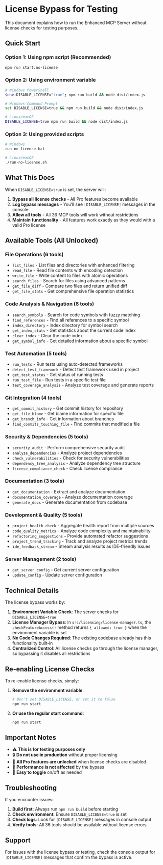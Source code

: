 # License Bypass for Testing

This document explains how to run the Enhanced MCP Server without license checks for testing purposes.

## Quick Start

### Option 1: Using npm script (Recommended)
```bash
npm run start:no-license
```

### Option 2: Using environment variable
```bash
# Windows PowerShell
$env:DISABLE_LICENSE="true"; npm run build && node dist/index.js

# Windows Command Prompt
set DISABLE_LICENSE=true && npm run build && node dist/index.js

# Linux/macOS
DISABLE_LICENSE=true npm run build && node dist/index.js
```

### Option 3: Using provided scripts
```bash
# Windows
run-no-license.bat

# Linux/macOS
./run-no-license.sh
```

## What This Does

When `DISABLE_LICENSE=true` is set, the server will:

1. **Bypass all license checks** - All Pro features become available
2. **Log bypass messages** - You'll see `[DISABLE_LICENSE]` messages in the console
3. **Allow all tools** - All 36 MCP tools will work without restrictions
4. **Maintain functionality** - All features work exactly as they would with a valid Pro license

## Available Tools (All Unlocked)

### File Operations (6 tools)
- `list_files` - List files and directories with enhanced filtering
- `read_file` - Read file contents with encoding detection
- `write_file` - Write content to files with atomic operations
- `search_files` - Search for files using advanced patterns
- `get_file_diff` - Compare two files and return unified diff
- `get_file_stats` - Get comprehensive file operation statistics

### Code Analysis & Navigation (6 tools)
- `search_symbols` - Search for code symbols with fuzzy matching
- `find_references` - Find all references to a specific symbol
- `index_directory` - Index directory for symbol search
- `get_index_stats` - Get statistics about the current code index
- `clear_index` - Clear the code index
- `get_symbol_info` - Get detailed information about a specific symbol

### Test Automation (5 tools)
- `run_tests` - Run tests using auto-detected frameworks
- `detect_test_framework` - Detect test framework used in project
- `get_test_status` - Get status of running tests
- `run_test_file` - Run tests in a specific test file
- `test_coverage_analysis` - Analyze test coverage and generate reports

### Git Integration (4 tools)
- `get_commit_history` - Get commit history for repository
- `get_file_blame` - Get blame information for specific file
- `get_branch_info` - Get information about branches
- `find_commits_touching_file` - Find commits that modified a file

### Security & Dependencies (5 tools)
- `security_audit` - Perform comprehensive security audit
- `analyze_dependencies` - Analyze project dependencies
- `check_vulnerabilities` - Check for security vulnerabilities
- `dependency_tree_analysis` - Analyze dependency tree structure
- `license_compliance_check` - Check license compliance

### Documentation (3 tools)
- `get_documentation` - Extract and analyze documentation
- `documentation_coverage` - Analyze documentation coverage
- `generate_docs` - Generate documentation from codebase

### Development & Quality (5 tools)
- `project_health_check` - Aggregate health report from multiple sources
- `code_quality_metrics` - Analyze code complexity and maintainability
- `refactoring_suggestions` - Provide automated refactor suggestions
- `project_trend_tracking` - Track and analyze project metrics trends
- `ide_feedback_stream` - Stream analysis results as IDE-friendly issues

### Server Management (2 tools)
- `get_server_config` - Get current server configuration
- `update_config` - Update server configuration

## Technical Details

The license bypass works by:

1. **Environment Variable Check**: The server checks for `DISABLE_LICENSE=true`
2. **License Manager Bypass**: In `src/licensing/license-manager.ts`, the `checkFeatureAccess()` method returns `{ allowed: true }` when the environment variable is set
3. **No Code Changes Required**: The existing codebase already has this functionality built-in
4. **Centralized Control**: All license checks go through the license manager, so bypassing it disables all restrictions

## Re-enabling License Checks

To re-enable license checks, simply:

1. **Remove the environment variable**:
   ```bash
   # Don't set DISABLE_LICENSE, or set it to false
   npm run start
   ```

2. **Or use the regular start command**:
   ```bash
   npm run start
   ```

## Important Notes

- ⚠️ **This is for testing purposes only**
- 🔒 **Do not use in production** without proper licensing
- 📝 **All Pro features are unlocked** when license checks are disabled
- 🚀 **Performance is not affected** by the bypass
- 🔄 **Easy to toggle** on/off as needed

## Troubleshooting

If you encounter issues:

1. **Build first**: Always run `npm run build` before starting
2. **Check environment**: Ensure `DISABLE_LICENSE=true` is set
3. **Check logs**: Look for `[DISABLE_LICENSE]` messages in console output
4. **Verify tools**: All 36 tools should be available without license errors

## Support

For issues with the license bypass or testing, check the console output for `[DISABLE_LICENSE]` messages that confirm the bypass is active.
